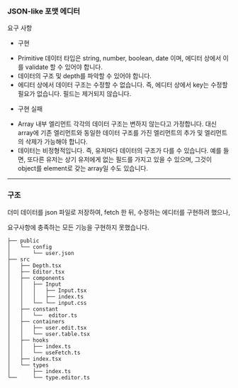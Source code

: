 ### JSON-like 포맷 에디터

요구 사항

- 구현

* Primitive 데이터 타입은 string, number, boolean, date 이며, 에디터 상에서 이를 validate 할 수 있어야 합니다.
* 데이터의 구조 및 depth를 파악할 수 있어야 합니다.
* 에디터 상에서 데이터 구조는 수정할 수 없습니다. 즉, 에디터 상에서 key는 수정할 필요가 없습니다. 필드는 제거되지 않습니다.

- 구현 실패

* Array 내부 엘리먼트 각각의 데이터 구조는 변하지 않는다고 가정합니다. 대신 array에 기존 엘리먼트와 동일한 데이터 구조를 가진 엘리먼트의 추가 및 엘리먼트의 삭제가 가능해야 합니다.
* 데이터는 비정형적입니다. 즉, 유저마다 데이터의 구조가 다를 수 있습니다. 예를 들면, 또다른 유저는 상기 유저에게 없는 필드를 가지고 있을 수 있으며, 그것이 object를 element로 갖는 array일 수도 있습니다.

---

### 구조

더미 데이터를 json 파일로 저장하여, fetch 한 뒤, 수정하는 에디터를 구현하려 했으나,

요구사항에 충족하는 모든 기능을 구현하지 못했습니다.

```
├── public
│   └── config
│       └── user.json
├── src
│   ├── Depth.tsx
│   ├── Editor.tsx
│   ├── components
│   │   ├── Input
│   │   │   ├── Input.tsx
│   │   │   ├── index.ts
│   │   └── └── input.css
│   ├── constant
│   │   └──  editor.ts
│   ├── containers
│   │   ├── user.edit.tsx
│   │   └── user.table.tsx
│   ├── hooks
│   │   ├── index.ts
│   │   └── useFetch.ts
│   ├── index.tsx
│   └── types
│       ├── index.ts
└──     └── type.editor.ts
```
